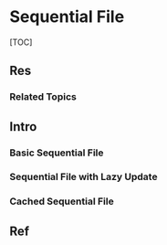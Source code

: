 # Sequential File

[TOC]



## Res
### Related Topics



## Intro

### Basic Sequential File


### Sequential File with Lazy Update


### Cached Sequential File



## Ref

